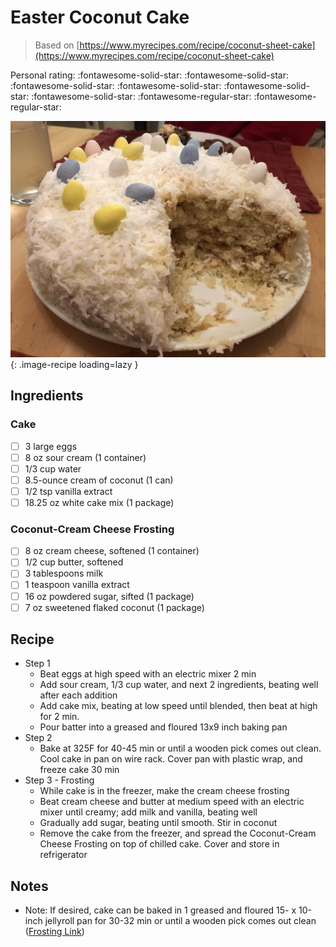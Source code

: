 <!-- Do not modify sections with "AUTO-*". They are updated by make.py -->

# Easter Coconut Cake

> Based on [https://www.myrecipes.com/recipe/coconut-sheet-cake](https://www.myrecipes.com/recipe/coconut-sheet-cake)

<!-- rating=3; (User can specify rating on scale of 1-5) -->
<!-- AUTO-UserRating -->
Personal rating: :fontawesome-solid-star: :fontawesome-solid-star: :fontawesome-solid-star: :fontawesome-solid-star: :fontawesome-solid-star: :fontawesome-solid-star: :fontawesome-regular-star: :fontawesome-regular-star:
<!-- /AUTO-UserRating -->

<!-- name_image=easter_coconut_cake.jpeg; (User can specify image name) -->
<!-- AUTO-Image -->
![easter_coconut_cake.jpeg](./easter_coconut_cake.jpeg){: .image-recipe loading=lazy }
<!-- /AUTO-Image -->

## Ingredients

### Cake

* [ ] 3 large eggs
* [ ] 8 oz sour cream (1 container)
* [ ] 1/3 cup water
* [ ] 8.5-ounce cream of coconut (1 can)
* [ ] 1/2 tsp vanilla extract
* [ ] 18.25 oz white cake mix (1 package)

### Coconut-Cream Cheese Frosting

* [ ] 8 oz cream cheese, softened (1 container)
* [ ] 1/2 cup butter, softened
* [ ] 3 tablespoons milk
* [ ] 1 teaspoon vanilla extract
* [ ] 16 oz powdered sugar, sifted (1 package)
* [ ] 7 oz sweetened flaked coconut (1 package)

## Recipe

* Step 1
    * Beat eggs at high speed with an electric mixer 2 min
    * Add sour cream, 1/3 cup water, and next 2 ingredients, beating well after each addition
    * Add cake mix, beating at low speed until blended, then beat at high  for 2 min.
    * Pour batter into a greased and floured 13x9 inch baking pan
* Step 2
    * Bake at 325F for 40-45 min or until a wooden pick comes out clean. Cool cake in pan on wire rack. Cover pan with plastic wrap, and freeze cake 30 min
* Step 3 - Frosting
    * While cake is in the freezer, make the cream cheese frosting
    * Beat cream cheese and butter at medium speed with an electric mixer until creamy; add milk and vanilla, beating well
    * Gradually add sugar, beating until smooth. Stir in coconut
    * Remove the cake from the freezer, and spread the Coconut-Cream Cheese Frosting on top of chilled cake. Cover and store in refrigerator

## Notes

* Note: If desired, cake can be baked in 1 greased and floured 15- x 10-inch jellyroll pan for 30-32 min or until a wooden pick comes out clean ([Frosting Link](https://www.myrecipes.com/recipe/coconut-cream-cheese-frosting-4))
